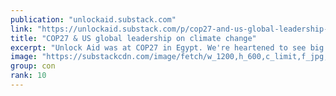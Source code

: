```yaml
---
publication: "unlockaid.substack.com"
link: "https://unlockaid.substack.com/p/cop27-and-us-global-leadership-on"
title: "COP27 & US global leadership on climate change"
excerpt: "Unlock Aid was at COP27 in Egypt. We're heartened to see big new announcements to fight the climate crisis, but there's much more to do."
image: "https://substackcdn.com/image/fetch/w_1200,h_600,c_limit,f_jpg,q_auto:good,fl_progressive:steep/https%3A%2F%2Fbucketeer-e05bbc84-baa3-437e-9518-adb32be77984.s3.amazonaws.com%2Fpublic%2Fimages%2F3438e34c-ded3-4aaf-98a4-3b56b3e13e5b_2560x1922.jpeg"
group: con
rank: 10
---
```

